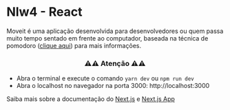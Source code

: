  # Nlw4 - React
 
 Moveit é uma aplicação desenvolvida para desenvolvedores ou quem passa muito tempo sentado em frente ao computador, baseada na técnica de pomodoro ([clique aqui](https://brasilescola.uol.com.br/dicas-de-estudo/tecnica-pomodoro-que-e-e-como-funciona.htm)) para mais informações.
 
 <h3 align="center">⚠️⚠️ Atenção ⚠️⚠️ </h3>
 
  - Abra o terminal e execute o comando `yarn dev` ou `npm run dev`
  - Abra o localhost no navegador na porta 3000: http://localhost:3000

Saiba mais sobre a documentação do [Next.js](https://nextjs.org/docs) e [Next.js App](https://nextjs.org/learn/basics/create-nextjs-app)
